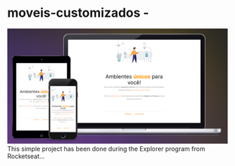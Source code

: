 # moveis-customizados -
<img src="https://raw.githubusercontent.com/forigo/moveis-customizados/master/github/preview.png"/>
This simple project has been done during the Explorer program from Rocketseat...
